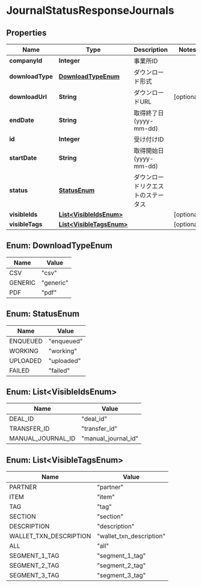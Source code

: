 

# JournalStatusResponseJournals


## Properties

Name | Type | Description | Notes
------------ | ------------- | ------------- | -------------
**companyId** | **Integer** | 事業所ID | 
**downloadType** | [**DownloadTypeEnum**](#DownloadTypeEnum) | ダウンロード形式 | 
**downloadUrl** | **String** | ダウンロードURL |  [optional]
**endDate** | **String** | 取得終了日 (yyyy-mm-dd) | 
**id** | **Integer** | 受け付けID | 
**startDate** | **String** | 取得開始日 (yyyy-mm-dd) | 
**status** | [**StatusEnum**](#StatusEnum) | ダウンロードリクエストのステータス | 
**visibleIds** | [**List&lt;VisibleIdsEnum&gt;**](#List&lt;VisibleIdsEnum&gt;) |  |  [optional]
**visibleTags** | [**List&lt;VisibleTagsEnum&gt;**](#List&lt;VisibleTagsEnum&gt;) |  |  [optional]



## Enum: DownloadTypeEnum

Name | Value
---- | -----
CSV | &quot;csv&quot;
GENERIC | &quot;generic&quot;
PDF | &quot;pdf&quot;



## Enum: StatusEnum

Name | Value
---- | -----
ENQUEUED | &quot;enqueued&quot;
WORKING | &quot;working&quot;
UPLOADED | &quot;uploaded&quot;
FAILED | &quot;failed&quot;



## Enum: List&lt;VisibleIdsEnum&gt;

Name | Value
---- | -----
DEAL_ID | &quot;deal_id&quot;
TRANSFER_ID | &quot;transfer_id&quot;
MANUAL_JOURNAL_ID | &quot;manual_journal_id&quot;



## Enum: List&lt;VisibleTagsEnum&gt;

Name | Value
---- | -----
PARTNER | &quot;partner&quot;
ITEM | &quot;item&quot;
TAG | &quot;tag&quot;
SECTION | &quot;section&quot;
DESCRIPTION | &quot;description&quot;
WALLET_TXN_DESCRIPTION | &quot;wallet_txn_description&quot;
ALL | &quot;all&quot;
SEGMENT_1_TAG | &quot;segment_1_tag&quot;
SEGMENT_2_TAG | &quot;segment_2_tag&quot;
SEGMENT_3_TAG | &quot;segment_3_tag&quot;



